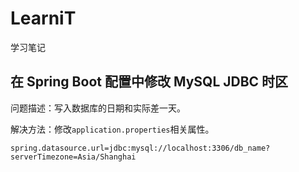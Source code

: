 # LearniT
学习笔记

## 在 Spring Boot 配置中修改 MySQL JDBC 时区

问题描述：写入数据库的日期和实际差一天。

解决方法：修改`application.properties`相关属性。

```
spring.datasource.url=jdbc:mysql://localhost:3306/db_name?serverTimezone=Asia/Shanghai

```
